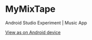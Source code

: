 # MyMixTape
Android Studio Experiment | Music App

[View as on Android device](http://quirktools.com/screenfly/#u=https%3A//nicholaskrause.github.io/MyMixTape/&w=320&h=568&a=37&s=1)